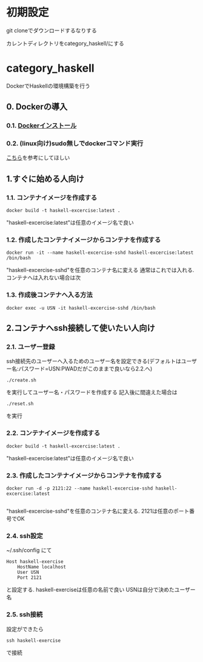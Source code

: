 # 初期設定
git cloneでダウンロードするなりする

カレントディレクトリをcategory_haskell/にする

# category_haskell

DockerでHaskellの環境構築を行う

## 0. Dockerの導入
### 0.1. [Dockerインストール](https://and-engineer.com/articles/Yb2imhEAACMAhjUx#heading3-18)

### 0.2. (linux向け)sudo無しでdockerコマンド実行
[こちら](https://qiita.com/katoyu_try1/items/1bdaaad9f64af86bbfb7)を参考にしてほしい

## 1.すぐに始める人向け
### 1.1. コンテナイメージを作成する

```
docker build -t haskell-excercise:latest .
```
"haskell-excercise:latest"は任意のイメージ名で良い

### 1.2. 作成したコンテナイメージからコンテナを作成する

```
docker run -it --name haskell-excercise-sshd haskell-excercise:latest /bin/bash
```
"haskell-excercise-sshd"を任意のコンテナ名に変える
通常はこれでは入れる. コンテナへは入れない場合は次

### 1.3. 作成後コンテナへ入る方法

```
docker exec -u USN -it haskell-excercise-sshd /bin/bash
```


## 2.コンテナへssh接続して使いたい人向け

### 2.1. ユーザー登録
ssh接続先のユーザーへ入るためのユーザー名を設定できる(デフォルトはユーザー名:パスワード=USN:PWADだがこのままで良いなら2.2.へ)
```
./create.sh
```
を実行してユーザー名・パスワードを作成する
記入後に間違えた場合は
```
./reset.sh
```
を実行

### 2.2. コンテナイメージを作成する

```
docker build -t haskell-excercise:latest .
```
"haskell-excercise:latest"は任意のイメージ名で良い

### 2.3.  作成したコンテナイメージからコンテナを作成する

```
docker run -d -p 2121:22 --name haskell-excercise-sshd haskell-excercise:latest 
 
```
"haskell-excercise-sshd"を任意のコンテナ名に変える.
2121は任意のポート番号でOK


### 2.4. ssh設定
~/.ssh/config にて

```
Host haskell-exercise
	HostName localhost
	User USN
	Port 2121
```
と設定する.
haskell-exerciseは任意の名前で良い
USNは自分で決めたユーザー名

### 2.5. ssh接続
設定ができたら

```
ssh haskell-exercise
```
で接続
